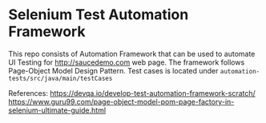 # Selenium Test Automation Framework


This repo consists of Automation Framework that can be used to automate UI Testing for http://saucedemo.com web page. The framework follows Page-Object Model Design Pattern. Test cases is located under `automation-tests/src/java/main/testCases`


References:
https://devqa.io/develop-test-automation-framework-scratch/ 
https://www.guru99.com/page-object-model-pom-page-factory-in-selenium-ultimate-guide.html

